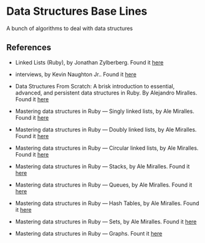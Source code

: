 # Data Structures Base Lines
A bunch of algorithms to deal with data structures 


## References
* Linked Lists (Ruby), by Jonathan Zylberberg. Found it [here](https://medium.com/@zylberberg.jonathan/linked-lists-f656bd22f2fa)

* interviews, by Kevin Naughton Jr.. Found it [here](https://github.com/kdn251/interviews#graph-algorithms)

* Data Structures From Scratch: A brisk introduction to essential, advanced, and persistent data structures in Ruby. By Alejandro Miralles. Found it [here](https://www.amazon.com/gp/product/B07MZZT6SW)

* Mastering data structures in Ruby — Singly linked lists, by Ale Miralles. Found it [here](https://medium.com/amiralles/mastering-data-structures-in-ruby-linked-lists-708347a30360)

* Mastering data structures in Ruby — Doubly linked lists, by Ale Miralles. Found it [here](https://medium.com/amiralles/mastering-data-structures-in-ruby-doubly-linked-lists-e5e5aff5ff67)

* Mastering data structures in Ruby — Circular linked lists, by Ale Miralles. Found it [here](https://medium.com/amiralles/mastering-data-structures-in-ruby-circular-linked-lists-8bd35769cc5)

* Mastering data structures in Ruby — Stacks, by Ale Miralles. Found it [here](https://medium.com/amiralles/stacks-are-a-special-kind-of-linked-lists-that-allow-us-to-efficiently-store-retrieve-data-in-last-9efab58fd100)  

* Mastering data structures in Ruby — Queues, by Ale Miralles. Found it [here](https://medium.com/amiralles/mastering-data-structures-in-ruby-queues-350a89fa8f79)

* Mastering data structures in Ruby — Hash Tables, by Ale Miralles. Found it [here](https://medium.com/amiralles/mastering-data-structures-in-ruby-hash-tables-2f74ae0a3fe0)

* Mastering data structures in Ruby — Sets, by Ale Miralles. Found it [here](https://medium.com/amiralles/mastering-data-structures-in-ruby-sets-5d674169cd2d)

* Mastering data structures in Ruby — Graphs. Fount it [here](https://medium.com/amiralles/mastering-data-structures-in-ruby-graphs-caa5892d50b1)